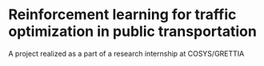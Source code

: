 # Reinforcement learning for traffic optimization in public transportation
A project realized as a part of a research internship at COSYS/GRETTIA
